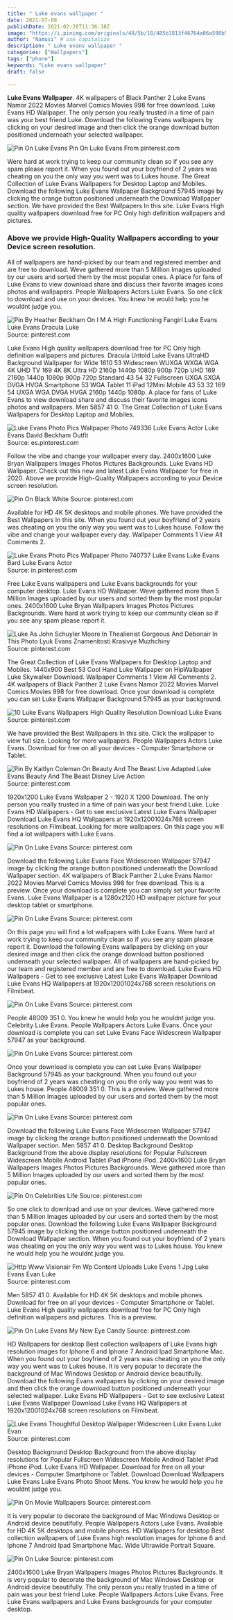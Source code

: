 ```yaml
---
title: " Luke evans wallpaper "
date: 2021-07-08
publishDate: 2021-02-28T11:36:38Z
image: "https://i.pinimg.com/originals/48/5b/18/485b1813f46764a06a598b52107cf5d9.jpg"
author: "Namusi" # use capitalize
description: " Luke evans wallpaper "
categories: ["Wallpapers"]
tags: ["phone"]
keywords: "Luke evans wallpaper"
draft: false

---
```



**Luke Evans Wallpaper**. 4K wallpapers of Black Panther 2 Luke Evans Namor 2022 Movies Marvel Comics Movies 998 for free download. Luke Evans HD Wallpaper. The only person you really trusted in a time of pain was your best friend Luke. Download the following Evans wallpapers by clicking on your desired image and then click the orange download button positioned underneath your selected wallpaper.

![Pin On Luke Evans](https://i.pinimg.com/originals/11/78/47/11784730d2f53fd1733f37e8b7c65da3.jpg "Pin On Luke Evans")
Pin On Luke Evans From pinterest.com


Were hard at work trying to keep our community clean so if you see any spam please report it. When you found out your boyfriend of 2 years was cheating on you the only way you went was to Lukes house. The Great Collection of Luke Evans Wallpapers for Desktop Laptop and Mobiles. Download the following Luke Evans Wallpaper Background 57945 image by clicking the orange button positioned underneath the Download Wallpaper section. We have provided the Best Wallpapers In this site. Luke Evans High quality wallpapers download free for PC Only high definition wallpapers and pictures.

### Above we provide High-Quality Wallpapers according to your Device screen resolution.

All of wallpapers are hand-picked by our team and registered member and are free to download. Weve gathered more than 5 Million Images uploaded by our users and sorted them by the most popular ones. A place for fans of Luke Evans to view download share and discuss their favorite images icons photos and wallpapers. People Wallpapers Actors Luke Evans. So one click to download and use on your devices. You knew he would help you he wouldnt judge you.


![Pin By Heather Beckham On I M A High Functioning Fangirl Luke Evans Luke Evans Dracula Luke](https://i.pinimg.com/originals/2a/d7/97/2ad797d8f373f8ba665506b3fedb5608.jpg "Pin By Heather Beckham On I M A High Functioning Fangirl Luke Evans Luke Evans Dracula Luke")
Source: pinterest.com

Luke Evans High quality wallpapers download free for PC Only high definition wallpapers and pictures. Dracula Untold Luke Evans UltraHD Background Wallpaper for Wide 1610 53 Widescreen WUXGA WXGA WGA 4K UHD TV 169 4K 8K Ultra HD 2160p 1440p 1080p 900p 720p UHD 169 2160p 1440p 1080p 900p 720p Standard 43 54 32 Fullscreen UXGA SXGA DVGA HVGA Smartphone 53 WGA Tablet 11 iPad 12Mini Mobile 43 53 32 169 54 UXGA WGA DVGA HVGA 2160p 1440p 1080p. A place for fans of Luke Evans to view download share and discuss their favorite images icons photos and wallpapers. Men 5857 41 0. The Great Collection of Luke Evans Wallpapers for Desktop Laptop and Mobiles.

![Luke Evans Photo Pics Wallpaper Photo 749336 Luke Evans Actor Luke Evans David Beckham Outfit](https://i.pinimg.com/originals/69/9b/76/699b766db912e3297a01b5c79f282bbf.jpg "Luke Evans Photo Pics Wallpaper Photo 749336 Luke Evans Actor Luke Evans David Beckham Outfit")
Source: es.pinterest.com

Follow the vibe and change your wallpaper every day. 2400x1600 Luke Bryan Wallpapers Images Photos Pictures Backgrounds. Luke Evans HD Wallpaper. Check out this new and latest Luke Evans Wallpaper for free in 2020. Above we provide High-Quality Wallpapers according to your Device screen resolution.

![Pin On Black White](https://i.pinimg.com/originals/d6/5c/96/d65c968d1420dfce6d8b8ccd5633945a.jpg "Pin On Black White")
Source: pinterest.com

Available for HD 4K 5K desktops and mobile phones. We have provided the Best Wallpapers In this site. When you found out your boyfriend of 2 years was cheating on you the only way you went was to Lukes house. Follow the vibe and change your wallpaper every day. Wallpaper Comments 1 View All Comments 2.

![Luke Evans Photo Pics Wallpaper Photo 740737 Luke Evans Luke Evans Bard Luke Evans Actor](https://i.pinimg.com/originals/6f/76/c0/6f76c069df1cef3c0f59f43b4abe29f3.jpg "Luke Evans Photo Pics Wallpaper Photo 740737 Luke Evans Luke Evans Bard Luke Evans Actor")
Source: in.pinterest.com

Free Luke Evans wallpapers and Luke Evans backgrounds for your computer desktop. Luke Evans HD Wallpaper. Weve gathered more than 5 Million Images uploaded by our users and sorted them by the most popular ones. 2400x1600 Luke Bryan Wallpapers Images Photos Pictures Backgrounds. Were hard at work trying to keep our community clean so if you see any spam please report it.

![Luke As John Schuyler Moore In Thealienist Gorgeous And Debonair In This Photo Lyuk Evans Znamenitosti Krasivye Muzhchiny](https://i.pinimg.com/736x/63/a2/f5/63a2f54033f507cd17a794fe26fe3660.jpg "Luke As John Schuyler Moore In Thealienist Gorgeous And Debonair In This Photo Lyuk Evans Znamenitosti Krasivye Muzhchiny")
Source: pinterest.com

The Great Collection of Luke Evans Wallpapers for Desktop Laptop and Mobiles. 1440x900 Best 53 Cool Hand Luke Wallpaper on HipWallpaper Luke Skywalker Download. Wallpaper Comments 1 View All Comments 2. 4K wallpapers of Black Panther 2 Luke Evans Namor 2022 Movies Marvel Comics Movies 998 for free download. Once your download is complete you can set Luke Evans Wallpaper Background 57945 as your background.

![10 Luke Evans Wallpapers High Quality Resolution Download Luke Evans](https://i.pinimg.com/originals/20/d2/d2/20d2d2949f48abdf690fbb3eea517926.jpg "10 Luke Evans Wallpapers High Quality Resolution Download Luke Evans")
Source: pinterest.com

We have provided the Best Wallpapers In this site. Click the wallpaper to view full size. Looking for more wallpapers. People Wallpapers Actors Luke Evans. Download for free on all your devices - Computer Smartphone or Tablet.

![Pin By Kaitlyn Coleman On Beauty And The Beast Live Adapted Luke Evans Beauty And The Beast Disney Live Action](https://i.pinimg.com/564x/81/6b/1d/816b1d649bcc35e1c1d2b1d085424f08.jpg "Pin By Kaitlyn Coleman On Beauty And The Beast Live Adapted Luke Evans Beauty And The Beast Disney Live Action")
Source: pinterest.com

1920x1200 Luke Evans Wallpaper 2 - 1920 X 1200 Download. The only person you really trusted in a time of pain was your best friend Luke. Luke Evans HD Wallpapers - Get to see exclusive Latest Luke Evans Wallpaper Download Luke Evans HQ Wallpapers at 1920x12001024x768 screen resolutions on Filmibeat. Looking for more wallpapers. On this page you will find a lot wallpapers with Luke Evans.

![Pin On Luke Evans](https://i.pinimg.com/originals/b4/a0/aa/b4a0aa0fa5a9d84e4416118066717d37.gif "Pin On Luke Evans")
Source: pinterest.com

Download the following Luke Evans Face Widescreen Wallpaper 57947 image by clicking the orange button positioned underneath the Download Wallpaper section. 4K wallpapers of Black Panther 2 Luke Evans Namor 2022 Movies Marvel Comics Movies 998 for free download. This is a preview. Once your download is complete you can simply set your favorite Evans. Luke Evans Wallpaper is a 1280x2120 HD wallpaper picture for your desktop tablet or smartphone.

![Pin On Luke Evans](https://i.pinimg.com/originals/f3/d2/2c/f3d22c59bbc47212b848bb8a1e0c8bb6.jpg "Pin On Luke Evans")
Source: pinterest.com

On this page you will find a lot wallpapers with Luke Evans. Were hard at work trying to keep our community clean so if you see any spam please report it. Download the following Evans wallpapers by clicking on your desired image and then click the orange download button positioned underneath your selected wallpaper. All of wallpapers are hand-picked by our team and registered member and are free to download. Luke Evans HD Wallpapers - Get to see exclusive Latest Luke Evans Wallpaper Download Luke Evans HQ Wallpapers at 1920x12001024x768 screen resolutions on Filmibeat.

![Pin On Luke Evans](https://i.pinimg.com/originals/3c/ee/ab/3ceeab91f7230d3ac6450c1ca489a51b.jpg "Pin On Luke Evans")
Source: pinterest.com

People 48009 351 0. You knew he would help you he wouldnt judge you. Celebrity Luke Evans. People Wallpapers Actors Luke Evans. Once your download is complete you can set Luke Evans Face Widescreen Wallpaper 57947 as your background.

![Pin On Luke Evans](https://i.pinimg.com/736x/db/9e/c4/db9ec4eabd47089ffd9a5a2392f43fe9.jpg "Pin On Luke Evans")
Source: pinterest.com

Once your download is complete you can set Luke Evans Wallpaper Background 57945 as your background. When you found out your boyfriend of 2 years was cheating on you the only way you went was to Lukes house. People 48009 351 0. This is a preview. Weve gathered more than 5 Million Images uploaded by our users and sorted them by the most popular ones.

![Pin On Luke Evans](https://i.pinimg.com/originals/11/78/47/11784730d2f53fd1733f37e8b7c65da3.jpg "Pin On Luke Evans")
Source: pinterest.com

Download the following Luke Evans Face Widescreen Wallpaper 57947 image by clicking the orange button positioned underneath the Download Wallpaper section. Men 5857 41 0. Desktop Background Desktop Background from the above display resolutions for Popular Fullscreen Widescreen Mobile Android Tablet iPad iPhone iPod. 2400x1600 Luke Bryan Wallpapers Images Photos Pictures Backgrounds. Weve gathered more than 5 Million Images uploaded by our users and sorted them by the most popular ones.

![Pin On Celebrities Life](https://i.pinimg.com/originals/44/c9/10/44c9107e711d6df9f553a6e800a77e04.jpg "Pin On Celebrities Life")
Source: pinterest.com

So one click to download and use on your devices. Weve gathered more than 5 Million Images uploaded by our users and sorted them by the most popular ones. Download the following Luke Evans Wallpaper Background 57945 image by clicking the orange button positioned underneath the Download Wallpaper section. When you found out your boyfriend of 2 years was cheating on you the only way you went was to Lukes house. You knew he would help you he wouldnt judge you.

![Http Www Visionair Fm Wp Content Uploads Luke Evans 1 Jpg Luke Evans Evan Luke](https://i.pinimg.com/originals/d3/0f/87/d30f87be709cefa2bb2c79e056690af6.jpg "Http Www Visionair Fm Wp Content Uploads Luke Evans 1 Jpg Luke Evans Evan Luke")
Source: pinterest.com

Men 5857 41 0. Available for HD 4K 5K desktops and mobile phones. Download for free on all your devices - Computer Smartphone or Tablet. Luke Evans High quality wallpapers download free for PC Only high definition wallpapers and pictures. This is a preview.

![Pin On Luke Evans My New Eye Candy](https://i.pinimg.com/originals/ca/39/1e/ca391ef20bcd581750b5d864ad8dfd9a.jpg "Pin On Luke Evans My New Eye Candy")
Source: pinterest.com

HD Wallpapers for desktop Best collection wallpapers of Luke Evans high resolution images for Iphone 6 and Iphone 7 Android Ipad Smartphone Mac. When you found out your boyfriend of 2 years was cheating on you the only way you went was to Lukes house. It is very popular to decorate the background of Mac Windows Desktop or Android device beautifully. Download the following Evans wallpapers by clicking on your desired image and then click the orange download button positioned underneath your selected wallpaper. Luke Evans HD Wallpapers - Get to see exclusive Latest Luke Evans Wallpaper Download Luke Evans HQ Wallpapers at 1920x12001024x768 screen resolutions on Filmibeat.

![Luke Evans Thoughtful Desktop Wallpaper Widescreen Luke Evans Luke Evan](https://i.pinimg.com/originals/62/0a/e8/620ae8de6a4a25804056fe5c8df04646.jpg "Luke Evans Thoughtful Desktop Wallpaper Widescreen Luke Evans Luke Evan")
Source: pinterest.com

Desktop Background Desktop Background from the above display resolutions for Popular Fullscreen Widescreen Mobile Android Tablet iPad iPhone iPod. Luke Evans HD Wallpaper. Download for free on all your devices - Computer Smartphone or Tablet. Download Download Wallpapers Luke Evans Luke Evans Photo Shoot Mens. You knew he would help you he wouldnt judge you.

![Pin On Movie Wallpapers](https://i.pinimg.com/originals/3d/cb/29/3dcb29852498c32d11ade8914e36f868.jpg "Pin On Movie Wallpapers")
Source: pinterest.com

It is very popular to decorate the background of Mac Windows Desktop or Android device beautifully. People Wallpapers Actors Luke Evans. Available for HD 4K 5K desktops and mobile phones. HD Wallpapers for desktop Best collection wallpapers of Luke Evans high resolution images for Iphone 6 and Iphone 7 Android Ipad Smartphone Mac. Wide Ultrawide Portrait Square.

![Pin On Luke](https://i.pinimg.com/originals/48/5b/18/485b1813f46764a06a598b52107cf5d9.jpg "Pin On Luke")
Source: pinterest.com

2400x1600 Luke Bryan Wallpapers Images Photos Pictures Backgrounds. It is very popular to decorate the background of Mac Windows Desktop or Android device beautifully. The only person you really trusted in a time of pain was your best friend Luke. People Wallpapers Actors Luke Evans. Free Luke Evans wallpapers and Luke Evans backgrounds for your computer desktop.

